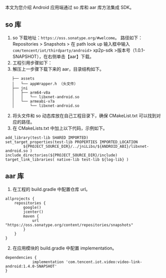 本文为您介绍 Android 应用端通过 so 库和 aar 库方法集成 SDK。 

## so 库
1. so 下载地址：`https://oss.sonatype.org/#welcome`。
    路径如下：Repositories > Snapshots > 在 path look up 输入框中输入 `com/tencent/iot/thirdparty/android`> xp2p-sdk >版本号（1.0.1-SNAPSHOT），在右侧单击【aar】下载。
2. 工程引用步骤如下：
 1. 解压上一步骤下载下来的 aar，目录结构如下。
 ```
	├── assets
	│   └── appWrapper.h （头文件）
	├── jni
	│   ├── arm64-v8a
	│   │   └── libxnet-android.so
	│   └── armeabi-v7a
	│       └── libxnet-android.so
```
 2. 将头文件和 so 动态库放在自己工程目录下，确保 CMakeList.txt 可以找到对应的路径。
 3. 在 CMakeLists.txt 中加上以下代码，示例如下。
```
add_library(test-lib SHARED IMPORTED)
set_target_properties(test-lib PROPERTIES IMPORTED_LOCATION
        ${PROJECT_SOURCE_DIR}/../jniLibs/${ANDROID_ABI}/libxnet-android.so )
include_directories(${PROJECT_SOURCE_DIR}/include)
target_link_libraries( native-lib test-lib ${log-lib} )
```

## aar 库

1. 在工程的 build.gradle 中配置仓库 url。
```
allprojects {
    repositories {
        google()
        jcenter()
        maven {
            url "https://oss.sonatype.org/content/repositories/snapshots"
        }
    }
}
```
2. 在应用模块的 build.gradle 中配置 implementation。
```
dependencies {
			implementation 'com.tencent.iot.video:video-link-android:1.4.0-SNAPSHOT'
}
```







